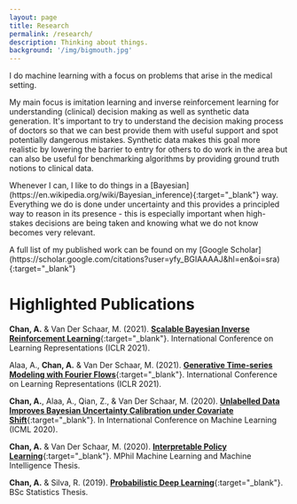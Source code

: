 ```yaml
---
layout: page
title: Research
permalink: /research/
description: Thinking about things.
background: '/img/bigmouth.jpg'
---
```

<p markdown="1">
I do machine learning with a focus on problems that arise in the medical setting.
</p>

<p markdown="1">
My main focus is imitation learning and inverse reinforcement learning for understanding (clinical) decision making as well as synthetic data generation. It's important to try to understand the decision making process of doctors so that we can best provide them with useful support and spot potentially dangerous mistakes. Synthetic data makes this goal more realistic by lowering the barrier to entry for others to do work in the area but can also be useful for benchmarking algorithms by providing ground truth notions to clinical data.
</p>

<p markdown="1">
Whenever I can, I like to do things in a [Bayesian](https://en.wikipedia.org/wiki/Bayesian_inference){:target="_blank"} way. Everything we do is done under uncertainty and this provides a principled way to reason in its presence - this is especially important when high-stakes decisions are being taken and knowing what we do not know becomes very relevant.
</p>

<p markdown="1">
A full list of my published work can be found on my [Google Scholar](https://scholar.google.com/citations?user=yfy_BGIAAAAJ&hl=en&oi=sra){:target="_blank"}
</p>

# Highlighted Publications

**Chan, A.** & Van Der Schaar, M. (2021). [**Scalable Bayesian Inverse Reinforcement Learning**](https://openreview.net/forum?id=4qR3coiNaIv){:target="_blank"}. International Conference on Learning Representations (ICLR 2021).

Alaa, A., **Chan, A.** & Van Der Schaar, M. (2021). [**Generative Time-series Modeling with Fourier Flows**](https://openreview.net/forum?id=PpshD0AXfA){:target="_blank"}. International Conference on Learning Representations (ICLR 2021).

**Chan, A.**, Alaa, A., Qian, Z., & Van Der Schaar, M. (2020). [**Unlabelled Data Improves Bayesian Uncertainty Calibration under Covariate Shift**](https://arxiv.org/abs/2006.14988){:target="_blank"}. In International Conference on Machine Learning (ICML 2020).

**Chan, A.** & Van Der Schaar, M. (2020). [**Interpretable Policy Learning**](/docs/mphil_thesis.pdf){:target="_blank"}. MPhil Machine Learning and Machine Intelligence Thesis.

**Chan, A.** & Silva, R. (2019). [**Probabilistic Deep Learning**](/docs/bsc_thesis.pdf){:target="_blank"}. BSc Statistics Thesis.